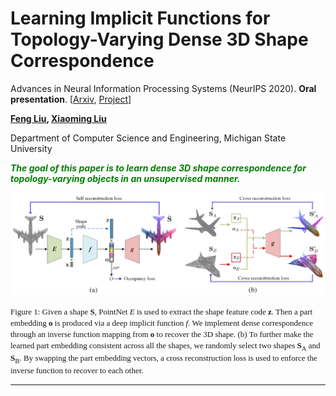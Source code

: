 
# Learning Implicit Functions for Topology-Varying Dense 3D Shape Correspondence
Advances in Neural Information Processing Systems (NeurIPS 2020). **Oral presentation**. [[Arxiv](https://arxiv.org/abs/2010.12320), [Project](http://cvlab.cse.msu.edu/project-implicit-dense-correspondence.html)]

**[Feng Liu](http://cvlab.cse.msu.edu/pages/people.html),   [Xiaoming Liu](http://cvlab.cse.msu.edu/pages/people.html)**

Department of Computer Science and Engineering, Michigan State University

<font color=\#008000>***The goal of this paper is to learn dense 3D shape correspondence for topology-varying objects in an unsupervised manner.*** </font>

![teaser](docs/teaser.png)

<font face="宋体" size=2.5> Figure 1: Given a shape **S**, PointNet *E* is used to extract the shape feature code **z**. Then a part embedding **o** is produced via a deep implicit function *f*. We implement dense correspondence through an inverse  function mapping from **o** to recover the 3D shape. (b) To further make the learned part embedding consistent across all the shapes, we randomly select two shapes **S**<sub>A</sub> and **S**<sub>B</sub>. By swapping the part embedding vectors, a cross reconstruction loss is used to enforce the inverse function to recover to each other. </font>

--------------------------------------

